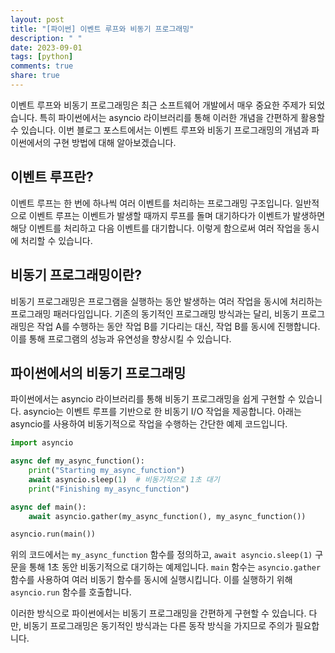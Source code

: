 ```yaml
---
layout: post
title: "[파이썬] 이벤트 루프와 비동기 프로그래밍"
description: " "
date: 2023-09-01
tags: [python]
comments: true
share: true
---
```


이벤트 루프와 비동기 프로그래밍은 최근 소프트웨어 개발에서 매우 중요한 주제가 되었습니다. 특히 파이썬에서는 asyncio 라이브러리를 통해 이러한 개념을 간편하게 활용할 수 있습니다. 이번 블로그 포스트에서는 이벤트 루프와 비동기 프로그래밍의 개념과 파이썬에서의 구현 방법에 대해 알아보겠습니다.

## 이벤트 루프란?

이벤트 루프는 한 번에 하나씩 여러 이벤트를 처리하는 프로그래밍 구조입니다. 일반적으로 이벤트 루프는 이벤트가 발생할 때까지 루프를 돌며 대기하다가 이벤트가 발생하면 해당 이벤트를 처리하고 다음 이벤트를 대기합니다. 이렇게 함으로써 여러 작업을 동시에 처리할 수 있습니다.

## 비동기 프로그래밍이란?

비동기 프로그래밍은 프로그램을 실행하는 동안 발생하는 여러 작업을 동시에 처리하는 프로그래밍 패러다임입니다. 기존의 동기적인 프로그래밍 방식과는 달리, 비동기 프로그래밍은 작업 A를 수행하는 동안 작업 B를 기다리는 대신, 작업 B를 동시에 진행합니다. 이를 통해 프로그램의 성능과 유연성을 향상시킬 수 있습니다.

## 파이썬에서의 비동기 프로그래밍

파이썬에서는 asyncio 라이브러리를 통해 비동기 프로그래밍을 쉽게 구현할 수 있습니다. asyncio는 이벤트 루프를 기반으로 한 비동기 I/O 작업을 제공합니다. 아래는 asyncio를 사용하여 비동기적으로 작업을 수행하는 간단한 예제 코드입니다.

```python
import asyncio

async def my_async_function():
    print("Starting my_async_function")
    await asyncio.sleep(1)  # 비동기적으로 1초 대기
    print("Finishing my_async_function")

async def main():
    await asyncio.gather(my_async_function(), my_async_function())

asyncio.run(main())
```

위의 코드에서는 `my_async_function` 함수를 정의하고, `await asyncio.sleep(1)` 구문을 통해 1초 동안 비동기적으로 대기하는 예제입니다. `main` 함수는 `asyncio.gather` 함수를 사용하여 여러 비동기 함수를 동시에 실행시킵니다. 이를 실행하기 위해 `asyncio.run` 함수를 호출합니다.

이러한 방식으로 파이썬에서는 비동기 프로그래밍을 간편하게 구현할 수 있습니다. 다만, 비동기 프로그래밍은 동기적인 방식과는 다른 동작 방식을 가지므로 주의가 필요합니다.